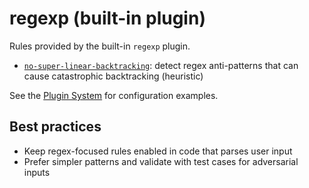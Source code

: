 # regexp (built-in plugin)

Rules provided by the built-in `regexp` plugin.

- [`no-super-linear-backtracking`](/rules/regexp-no-super-linear-backtracking): detect regex anti-patterns that can cause catastrophic backtracking (heuristic)

See the [Plugin System](/advanced/plugin-system) for configuration examples.

## Best practices

- Keep regex-focused rules enabled in code that parses user input
- Prefer simpler patterns and validate with test cases for adversarial inputs
